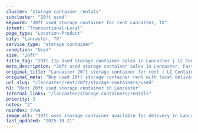 ```yaml
---
cluster: "storage container rentals"
subcluster: "20ft used"
keyword: "20ft used storage container for rent Lancaster, TX"
intent: "Transactional-Local"
page_type: "Location-Product"
city: "Lancaster, TX"
service_type: "storage container"
condition: "Used"
size: "20ft"
title_tag: "20ft J1p Used storage container Sales in Lancaster | LC Container"
meta_description: "20ft used storage container sales in Lancaster. Fast delivery, competitive pricing. Serving storage containers area. Quote ID: AT9. Call (214) 524-4168 for your free quote today."
original_title: "Lancaster 20ft storage container for rent | LC Container"
original_meta: "Buy used 20ft storage container rent with local delivery in Lancaster, TX. LC Container — local Since 2003. Request a fast quote today."
url_slug: "/lancaster/rent/20ft/storage-containers/used"
h1: "Rent 20ft used storage container in Lancaster"
internal_links: "/lancaster/storage-containers/rentals"
priority: 3
notes: "2"
noindex: true
image_alt: "20ft used storage container available for delivery in Lancaster"
last_updated: "2025-10-21"
---
```


<!-- TODO: Add unique city/inventory copy, images, and internal links here. -->
